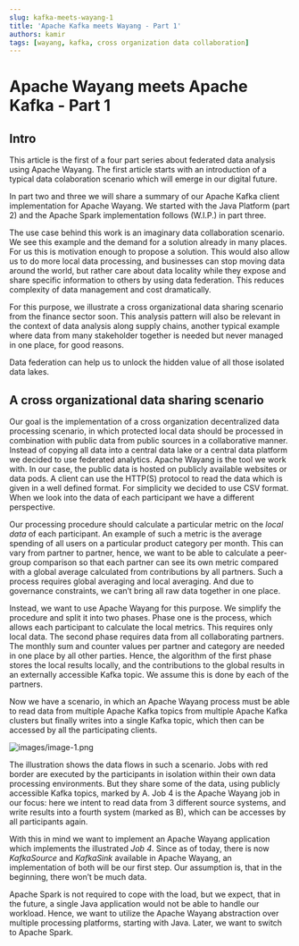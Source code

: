 ```yaml
---
slug: kafka-meets-wayang-1
title: 'Apache Kafka meets Wayang - Part 1'
authors: kamir
tags: [wayang, kafka, cross organization data collaboration]
---
```


# Apache Wayang meets Apache Kafka - Part 1

## Intro

This article is the first of a four part series about federated data analysis using Apache Wayang.
The first article starts with an introduction of a typical data colaboration scenario which will emerge in our digital future.

In part two and three we will share a summary of our Apache Kafka client implementation for Apache Wayang.
We started with the Java Platform (part 2) and the Apache Spark implementation follows (W.I.P.) in part three.

The use case behind this work is an imaginary data collaboration scenario.
We see this example and the demand for a solution already in many places.
For us this is motivation enough to propose a solution.
This would also allow us to do more local data processing, and businesses can stop moving data around the world, but rather care about data locality while they expose and share specific information to others by using data federation.
This reduces complexity of data management and cost dramatically.

For this purpose, we illustrate a cross organizational data sharing scenario from the finance sector soon.
This analysis pattern will also be relevant in the context of data analysis along supply chains, another typical example where data from many stakeholder together is needed but never managed in one place, for good reasons.

Data federation can help us to unlock the hidden value of all those isolated data lakes.


## A cross organizational data sharing scenario
Our goal is the implementation of a cross organization decentralized data processing scenario, in which protected local data should be processed in combination with public data from public sources in a collaborative manner.
Instead of copying all data into a central data lake or a central data platform we decided to use federated analytics.
Apache Wayang is the tool we work with.
In our case, the public data is hosted on publicly available websites or data pods.
A client can use the HTTP(S) protocol to read the data which is given in a well defined format.
For simplicity we decided to use CSV format.
When we look into the data of each participant we have a different perspective.

Our processing procedure should calculate a particular metric on the _local data_ of each participant.
An example of such a metric is the average spending of all users on a particular product category per month.
This can vary from partner to partner, hence, we want to be able to calculate a peer-group comparison so that each partner can see its own metric compared with a global average calculated from contributions by all partners.
Such a process requires global averaging and local averaging.
And due to governance constraints, we can’t bring all raw data together in one place.

Instead, we want to use Apache Wayang for this purpose.
We simplify the procedure and split it into two phases.
Phase one is the process, which allows each participant to calculate the local metrics.
This requires only local data. The second phase requires data from all collaborating partners.
The monthly sum and counter values per partner and category are needed in one place by all other parties.
Hence, the algorithm of the first phase stores the local results locally, and the contributions to the global results in an externally accessible Kafka topic.
We assume this is done by each of the partners.

Now we have a scenario, in which an Apache Wayang process must be able to read data from multiple Apache Kafka topics from multiple Apache Kafka clusters but finally writes into a single Kafka topic, which then can be accessed by all the participating clients.

![images/image-1.png](images/image-1.png)

The illustration shows the data flows in such a scenario.
Jobs with red border are executed by the participants in isolation within their own data processing environments.
But they share some of the data, using publicly accessible Kafka topics, marked by A. Job 4 is the Apache Wayang job in our focus: here we intent to read data from 3 different source systems, and write results into a fourth system (marked as B), which can be accesses by all participants again.

With this in mind we want to implement an Apache Wayang application which implements the illustrated *Job 4*.
Since as of today, there is now _KafkaSource_ and _KafkaSink_ available in Apache Wayang, an implementation of both will be our first step.
Our assumption is, that in the beginning, there won’t be much data.

Apache Spark is not required to cope with the load, but we expect, that in the future, a single Java application would not be able to handle our workload.
Hence, we want to utilize the Apache Wayang abstraction over multiple processing platforms, starting with Java.
Later, we want to switch to Apache Spark.

